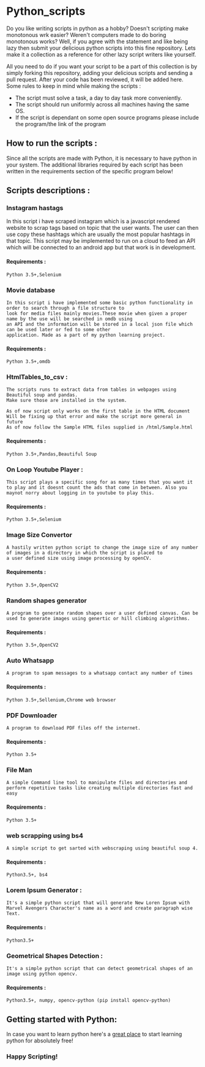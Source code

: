 # Python_scripts

Do you like writing scripts in python as a hobby? Doesn't scripting make monotonous wrk easier? Weren't computers made to do boring monotonous works? Well, if you agree with the statement and like being lazy then submit your delicious python scripts into this fine repository. Lets make it a collection as a reference for other lazy script writers like yourself. 

All you need to do if you want your script to be a part of this collection is by simply forking this repository, adding your delicious scripts and sending a pull request. After your code has been reviewed, it will be added here. Some rules to keep in mind while making the scripts : 

* The script must solve a task, a day to day task more conveniently.
* The script should run uniformly across all machines having the same OS. 
* If the script is dependant on some open source programs please include the program/the link of the program 


## How to run the scripts :

Since all the scripts are made with Python, it is necessary to have python in your system. The additional libraries required by each script has been written in the requirements section of the specific program below!

## Scripts descriptions : 
 
### Instagram hastags 

   In this script i have scraped instagram which is a javascript rendered website to scrap tags based on topic that the user wants.
   The user can then use copy these hashtags which are usually the most popular hashtags in that topic.
   This script may be implemented to run on a cloud to feed an API which will be connected to an android app but that work is in 
   development.
     
####    Requirements :
    Python 3.5+,Selenium

### Movie database 
    
    In this script i have implemented some basic python functionality in order to search through a file structure to 
    look for media files mainly movies.These movie when given a proper name by the use will be searched in omdb using 
    an API and the information will be stored in a local json file which can be used later or fed to some other 
    application. Made as a part of my python learning project.
    
####    Requirements :
    Python 3.5+,omdb

### HtmlTables_to_csv :

    The scripts runs to extract data from tables in webpages using Beautiful soup and pandas.
    Make sure those are installed in the system. 

    As of now script only works on the first table in the HTML document
    Will be fixing up that error and make the script more general in future
    As of now follow the Sample HTML files supplied in /html/Sample.html

####    Requirements :

    Python 3.5+,Pandas,Beautiful Soup

### On Loop Youtube Player :

    This script plays a specific song for as many times that you want it to play and it doesnt count the ads that come in between. Also you maynot norry about logging in to youtube to play this. 

####    Requirements :

    Python 3.5+,Selenium
    
### Image Size Convertor

    A hastily written python script to change the image size of any number of images in a directory in which the script is placed to 
    a user defined size using image processing by openCV.

####    Requirements :
 
    Python 3.5+,OpenCV2

### Random shapes generator 

    A program to generate random shapes over a user defined canvas. Can be used to generate images using genertic or hill climbing algorithms.

####    Requirements :

    Python 3.5+,OpenCV2

### Auto Whatsapp

    A program to spam messages to a whatsapp contact any number of times

####    Requirements :

    Python 3.5+,Sellenium,Chrome web browser

### PDF Downloader

    A program to download PDF files off the internet. 

####    Requirements :

    Python 3.5+

### File Man

    A simple Command line tool to manipulate files and directories and perform repetitive tasks like creating multiple directories fast and easy

####    Requirements :

    Python 3.5+

### web scrapping using bs4 

    A simple script to get sarted with webscraping using beautiful soup 4.

####    Requirements :

    Python3.5+, bs4
    
### Lorem Ipsum Generator :

    It's a simple python script that will generate New Loren Ipsum with Marvel Avengers Character's name as a word and create paragraph wise Text.
    
####    Requirements :

    Python3.5+

### Geometrical Shapes Detection :

    It's a simple python script that can detect geometrical shapes of an image using python opencv.
    
####    Requirements :

    Python3.5+, numpy, opencv-python (pip install opencv-python)
    
## Getting started with Python: 

In case you want to learn python here's a [great place](https://guide.freecodecamp.org/python/) to start learning python for absolutely free!

### Happy Scripting!
